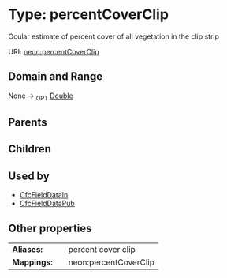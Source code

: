 
# Type: percentCoverClip


Ocular estimate of percent cover of all vegetation in the clip strip

URI: [neon:percentCoverClip](https://data.neonscience.org/percentCoverClip)


## Domain and Range

None ->  <sub>OPT</sub> [Double](types/Double.md)

## Parents


## Children


## Used by

 * [CfcFieldDataIn](CfcFieldDataIn.md)
 * [CfcFieldDataPub](CfcFieldDataPub.md)

## Other properties

|  |  |  |
| --- | --- | --- |
| **Aliases:** | | percent cover clip |
| **Mappings:** | | neon:percentCoverClip |

